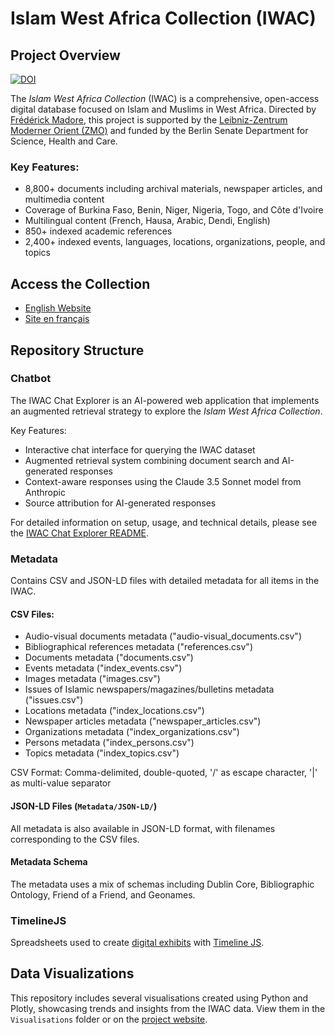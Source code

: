 # Islam West Africa Collection (IWAC)

## Project Overview

[![DOI](https://zenodo.org/badge/664653958.svg)](https://zenodo.org/doi/10.5281/zenodo.10390351)

The *Islam West Africa Collection* (IWAC) is a comprehensive, open-access digital database focused on Islam and Muslims in West Africa. Directed by [Frédérick Madore](https://frederickmadore.com/), this project is supported by the [Leibniz-Zentrum Moderner Orient (ZMO)](https://www.zmo.de/en) and funded by the Berlin Senate Department for Science, Health and Care.

### Key Features:
- 8,800+ documents including archival materials, newspaper articles, and multimedia content
- Coverage of Burkina Faso, Benin, Niger, Nigeria, Togo, and Côte d'Ivoire
- Multilingual content (French, Hausa, Arabic, Dendi, English)
- 850+ indexed academic references
- 2,400+ indexed events, languages, locations, organizations, people, and topics

## Access the Collection

- [English Website](https://islam.zmo.de/s/westafrica/)
- [Site en français](https://islam.zmo.de/s/afrique_ouest/)

## Repository Structure

### Chatbot

The IWAC Chat Explorer is an AI-powered web application that implements an augmented retrieval strategy to explore the *Islam West Africa Collection*.

Key Features:
- Interactive chat interface for querying the IWAC dataset
- Augmented retrieval system combining document search and AI-generated responses
- Context-aware responses using the Claude 3.5 Sonnet model from Anthropic
- Source attribution for AI-generated responses

For detailed information on setup, usage, and technical details, please see the [IWAC Chat Explorer README](./Chatbot/README.md).

### Metadata
Contains CSV and JSON-LD files with detailed metadata for all items in the IWAC.

#### CSV Files:
- Audio-visual documents metadata ("audio-visual_documents.csv")
- Bibliographical references metadata ("references.csv")
- Documents metadata ("documents.csv")
- Events metadata ("index_events.csv")
- Images metadata ("images.csv")
- Issues of Islamic newspapers/magazines/bulletins metadata ("issues.csv")
- Locations metadata ("index_locations.csv")
- Newspaper articles metadata ("newspaper_articles.csv")
- Organizations metadata ("index_organizations.csv")
- Persons metadata ("index_persons.csv")
- Topics metadata ("index_topics.csv")

CSV Format: Comma-delimited, double-quoted, '/' as escape character, '|' as multi-value separator

#### JSON-LD Files (`Metadata/JSON-LD/`)
All metadata is also available in JSON-LD format, with filenames corresponding to the CSV files.

#### Metadata Schema
The metadata uses a mix of schemas including Dublin Core, Bibliographic Ontology, Friend of a Friend, and Geonames.

### TimelineJS
Spreadsheets used to create [digital exhibits](https://islam.zmo.de/s/westafrica/page/exhibits) with [Timeline JS](https://timeline.knightlab.com/).

## Data Visualizations

This repository includes several visualisations created using Python and Plotly, showcasing trends and insights from the IWAC data. View them in the `Visualisations` folder or on the [project website](https://iwac.frederickmadore.com/s/westafrica/page/digital-humanities/).
